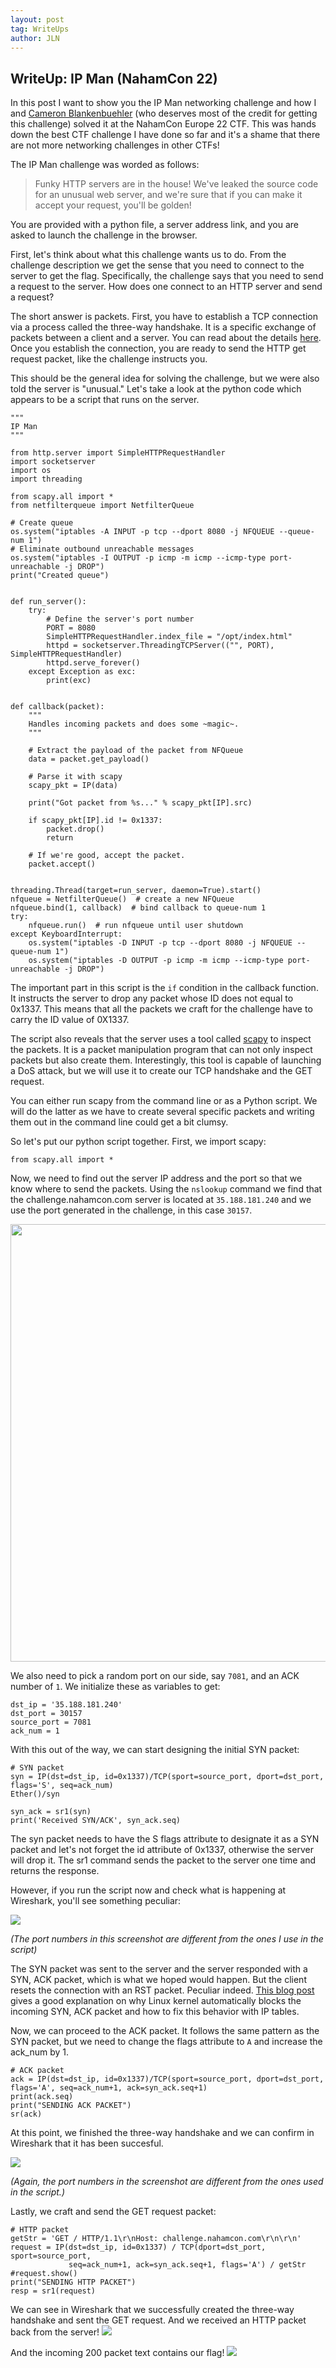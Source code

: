 ```yaml
---
layout: post
tag: WriteUps
author: JLN
---
```

## WriteUp: IP Man (NahamCon 22)
In this post I want to show you the IP Man networking challenge and how I and [Cameron Blankenbuehler](https://www.cblanken.dev/) (who deserves most of the credit for getting this challenge) solved it at the NahamCon Europe 22 CTF. This was hands down the best CTF challenge I have done so far and it's a shame that there are not more networking challenges in other CTFs!

The IP Man challenge was worded as follows: 
>Funky HTTP servers are in the house! We've leaked the source code for an unusual web server, and we're sure that if you can make it accept your request, you'll be golden!

You are provided with a python file, a server address link, and you are asked to launch the challenge in the browser.

First, let's think about what this challenge wants us to do. From the challenge description we get the sense that you need to connect to the server to get the flag. Specifically, the challenge says that you need to send a request to the server. How does one connect to an HTTP server and send a request?

The short answer is packets. First, you have to establish a TCP connection via a process called the three-way handshake. It is a specific exchange of packets between a client and a server. You can read about the details [here](https://coderscat.com/tcp-3-way-handshake-in-detail/). Once you establish the connection, you are ready to send the HTTP get request packet, like the challenge instructs you.

This should be the general idea for solving the challenge, but we were also told the server is "unusual." Let's take a look at the python code which appears to be a script that runs on the server.
 
```
"""
IP Man
"""

from http.server import SimpleHTTPRequestHandler
import socketserver
import os
import threading

from scapy.all import *
from netfilterqueue import NetfilterQueue

# Create queue
os.system("iptables -A INPUT -p tcp --dport 8080 -j NFQUEUE --queue-num 1")
# Eliminate outbound unreachable messages
os.system("iptables -I OUTPUT -p icmp -m icmp --icmp-type port-unreachable -j DROP")
print("Created queue")


def run_server():
    try:
        # Define the server's port number
        PORT = 8080
        SimpleHTTPRequestHandler.index_file = "/opt/index.html"
        httpd = socketserver.ThreadingTCPServer(("", PORT), SimpleHTTPRequestHandler)
        httpd.serve_forever()
    except Exception as exc:
        print(exc)


def callback(packet):
    """
    Handles incoming packets and does some ~magic~.
    """

    # Extract the payload of the packet from NFQueue
    data = packet.get_payload()

    # Parse it with scapy
    scapy_pkt = IP(data)

    print("Got packet from %s..." % scapy_pkt[IP].src)

    if scapy_pkt[IP].id != 0x1337:
        packet.drop()
        return

    # If we're good, accept the packet.
    packet.accept()


threading.Thread(target=run_server, daemon=True).start()
nfqueue = NetfilterQueue()  # create a new NFQueue
nfqueue.bind(1, callback)  # bind callback to queue-num 1
try:
    nfqueue.run()  # run nfqueue until user shutdown
except KeyboardInterrupt:
    os.system("iptables -D INPUT -p tcp --dport 8080 -j NFQUEUE --queue-num 1")
    os.system("iptables -D OUTPUT -p icmp -m icmp --icmp-type port-unreachable -j DROP")
```

The important part in this script is the `if` condition in the callback function. It instructs the server to drop any packet whose ID does not equal to 0x1337. This means that all the packets we craft for the challenge have to carry the ID value of 0X1337.

The script also reveals that the server uses a tool called [scapy](https://scapy.readthedocs.io/en/latest/) to inspect the packets. It is a packet manipulation program that can not only inspect packets but also create them. Interestingly, this tool is capable of launching a DoS attack, but we will use it to create our TCP handshake and the GET request.

You can either run scapy from the command line or as a Python script. We will do the latter as we have to create several specific packets and writing them out in the command line could get a bit clumsy. 

So let's put our python script together.
First, we import scapy:

```
from scapy.all import *
```

Now, we need to find out the server IP address and the port so that we know where to send the packets. Using the `nslookup` command we find that the challenge.nahamcon.com server is located at `35.188.181.240` and we use the port generated in the challenge, in this case `30157`.

<img src="https://user-images.githubusercontent.com/101567957/210428762-653718fb-513a-498c-98e1-541691c14998.png" width="700">

We also need to pick a random port on our side, say `7081`, and an ACK number of `1`. We initialize these as variables to get:

```
dst_ip = '35.188.181.240'
dst_port = 30157
source_port = 7081
ack_num = 1
```
With this out of the way, we can start designing the initial SYN packet: 

```
# SYN packet
syn = IP(dst=dst_ip, id=0x1337)/TCP(sport=source_port, dport=dst_port, flags='S', seq=ack_num)
Ether()/syn

syn_ack = sr1(syn)
print('Received SYN/ACK', syn_ack.seq)
```
The syn packet needs to have the S flags attribute to designate it as a SYN packet and let's not forget the id attribute of 0x1337, otherwise the server will drop it. The sr1 command sends the packet to the server one time and returns the response.

However, if you run the script now and check what is happening at Wireshark, you'll see something peculiar:

<img src="https://user-images.githubusercontent.com/101567957/210428867-c4064698-4d3e-416d-b27f-c2e7f10d6b94.png" width="max">

*(The port numbers in this screenshot are different from the ones I use in the script)*

The SYN packet was sent to the server and the server responded with a SYN, ACK packet, which is what we hoped would happen. But the client resets the connection with an RST packet. Peculiar indeed. [This blog post](http://blog.facilelogin.com/2010/12/hand-crafting-tcp-handshake-with-scapy.html) gives a good explanation on why Linux kernel automatically blocks the incoming SYN, ACK packet and how to fix this behavior with IP tables.

Now, we can proceed to the ACK packet. It follows the same pattern as the SYN packet, but we need to change the flags attribute to `A` and increase the ack_num by 1.

```
# ACK packet
ack = IP(dst=dst_ip, id=0x1337)/TCP(sport=source_port, dport=dst_port, flags='A', seq=ack_num+1, ack=syn_ack.seq+1)
print(ack.seq)
print("SENDING ACK PACKET")
sr(ack)
```
At this point, we finished the three-way handshake and we can confirm in Wireshark that it has been succesful.

<img src="https://user-images.githubusercontent.com/101567957/210428974-be67070f-7ee8-4615-bca7-82efa1a6f083.png" width="max">

*(Again, the port numbers in the screenshot are different from the ones used in the script.)*

Lastly, we craft and send the GET request packet:

```
# HTTP packet
getStr = 'GET / HTTP/1.1\r\nHost: challenge.nahamcon.com\r\n\r\n'
request = IP(dst=dst_ip, id=0x1337) / TCP(dport=dst_port, sport=source_port,
             seq=ack_num+1, ack=syn_ack.seq+1, flags='A') / getStr
#request.show()
print("SENDING HTTP PACKET")
resp = sr1(request)
```

We can see in Wireshark that we successfully created the three-way handshake and sent the GET request. And we received an HTTP packet back from the server!
<img src="https://user-images.githubusercontent.com/101567957/210429036-5339be55-34f6-4182-8302-397be832a3ff.png" width="max">

And the incoming 200 packet text contains our flag! 
<img src="https://user-images.githubusercontent.com/101567957/210429102-421d16a8-b0a6-4a4f-ad19-34d7aaa8b481.png" width="max">
